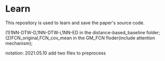 # Learn
This repository is used to learn and save the paper's source code.

(1)1NN-DTW-D,1NN-DTW-i,1NN-ED in the distance-based_baseline folder;
(2)FCN_original,FCN_cov_mean in the GM_FCN floder(include attention mechanism);

notation: 2021.05.10 add two files to preprocess
